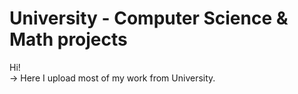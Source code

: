 # University - Computer Science & Math projects

Hi! 
<br/> -> Here I upload most of my work from University. <br/>

 

